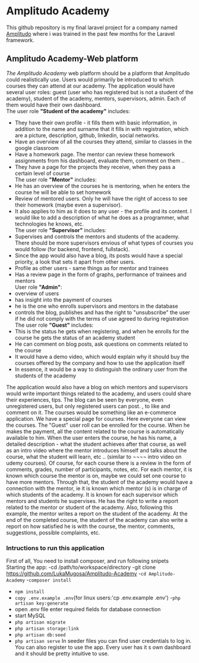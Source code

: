 # Amplitudo Academy

This github repository is my final laravel project for a company named [Amplitudo](https://amplitudo.me/) where i was trained in the past few months for the Laravel framework.

## Amplitudo Academy-Web platform

*The Amplitudo Academy* web platform should be a platform that Amplitudo could realistically use. Users would primarily be introduced to which courses they can attend at our academy. The application would have several user roles: guest (user who has registered but is not a student of the academy), student of the academy, mentors, supervisors, admin. Each of them would have their own dashboard.  
The user role **"Student of the academy"** includes:  
- They have their own profile - it fills them with basic information, in addition to the name and surname that it fills in with registration, which are a picture, description, github, linkedin, social networks.
- Have an overview of all the courses they attend, similar to classes in the google classroom
- Have a homework page. The mentor can review these homework assignments from his dashboard, evaluate them, comment on them ..
- They have a page for the projects they receive, when they pass a certain level of course  
The user role **"Mentor"** includes:  
- He has an overview of the courses he is mentoring, when he enters the course he will be able to set homework
- Review of mentored users. Only he will have the right of access to see their homework (maybe even a supervisor).
- It also applies to him as it does to any user - the profile and its content. I would like to add a description of what he does as a programmer, what technologies he knows, etc.  
The user role **"Supervisor"** includes:  
- Supervises and controls the mentors and students of the academy. There should be more supervisors envious of what types of courses you would follow (for backend, frontend, fullstack).
- Since the app would also have a blog, its posts would have a special priority, a look that sets it apart from other users.
- Profile as other users - same things as for mentor and trainees
- Has a review page in the form of graphs, performance of trainees and mentors  
User role **"Admin"**:  
- overview of users
- has insight into the payment of courses
- he is the one who enrolls supervisors and mentors in the database
- controls the blog, publishes and has the right to "unsubscribe" the user if he did not comply with the terms of use agreed to during registration  
The user role **"Guest"** includes:  
- This is the status he gets when registering, and when he enrolls for the course he gets the status of an academy student
- He can comment on blog posts, ask questions on comments related to the course
- It would have a demo video, which would explain why it should buy the courses offered by the company and how to use the application itself
- In essence, it would be a way to distinguish the ordinary user from the students of the academy  
  
The application would also have a blog on which mentors and supervisors would write important things related to the academy, and users could share their experiences, tips. The blog can be seen by everyone, even unregistered users, but only registered users can post. , to like and comment on it. The courses would be something like an e-commerce application. We have a special page for courses. Here everyone can view the courses. The "Guest" user roll can be enrolled for the course. When he makes the payment, all the content related to the course is automatically available to him. When the user enters the course, he has his name, a detailed description - what the student achieves after that course, as well as an intro video where the mentor introduces himself and talks about the course, what the student will learn, etc .. (similar to ¬¬¬¬ intro video on udemy courses). Of course, for each course there is a review in the form of comments, grades, number of participants, notes, etc. For each mentor, it is known which course the mentor is on, maybe we could set one course to have more mentors. Through that, the student of the academy would have a connection with the mentor, ie it is known which mentor (s) is in charge of which students of the academy. It is known for each supervisor which mentors and students he supervises. He has the right to write a report related to the mentor or student of the academy. Also, following this example, the mentor writes a report on the student of the academy. At the end of the completed course, the student of the academy can also write a report on how satisfied he is with the course, the mentor, comments, suggestions, possible complaints, etc.  

### Intructions to run this application    
First of all, You need to install composer, and run following snipets  
Starting the app: -cd /path/to/workspace/directory
-git clone https://github.com/LukaMugosa/Amplitudo-Academy
-`cd Amplitudo-Academy`
-`composer install`
- `npm install` 
- `copy .env.example .env`(for linux users:'cp .env.example .env')
-`php artisan key:generate`
- open .env file enter required fields for database connection
- start MySQL
- `php artisan migrate`
- `php artisan storage:link`
- `php artisan db:seed`
- `php artisan serve`
In seeder files you can find user credentials to log in. You can also register to use the app. Every user has it s own dashboard and it should be pretty intuitive to use.
